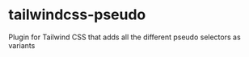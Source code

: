 # tailwindcss-pseudo
Plugin for Tailwind CSS that adds all the different pseudo selectors as variants
